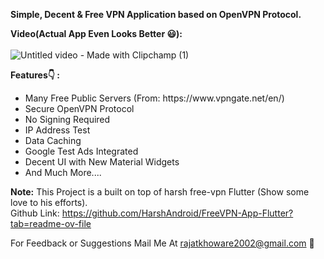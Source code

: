 <b>Simple, Decent & Free VPN Application based on OpenVPN Protocol.</b></br>

<b>Video(Actual App Even Looks Better 😃):</b></br><br>
![Untitled video - Made with Clipchamp (1)](https://github.com/RajatKhoware/VPNX-Flutter/assets/107408201/f1103de5-4af2-4f1c-a75c-63a5df0f2566)

<!-- <b>Some ScreenShots(Actual App Even Looks Better 😃):</b></br><br>
<kbd>
<img src="https://github.com/HarshAndroid/FreeVPN-App-Flutter/blob/master/screenshots/1.png" width=30% height=30%/>
<img src="https://github.com/HarshAndroid/FreeVPN-App-Flutter/blob/master/screenshots/2.png" width=30% height=30%/>
<img src="https://github.com/HarshAndroid/FreeVPN-App-Flutter/blob/master/screenshots/3.png" width=30% height=30%/>
<img src="https://github.com/HarshAndroid/FreeVPN-App-Flutter/blob/master/screenshots/4.png" width=30% height=30%/>
<img src="https://github.com/HarshAndroid/FreeVPN-App-Flutter/blob/master/screenshots/5.png" width=30% height=30%/>
<img src="https://github.com/HarshAndroid/FreeVPN-App-Flutter/blob/master/screenshots/6.png" width=30% height=30%/>
</kbd>
<br>
<br> -->

 <b>Features👇 : </b>
<ul>
<li>Many Free Public Servers (From: https://www.vpngate.net/en/)
<li>Secure OpenVPN Protocol
<li>No Signing Required
<li>IP Address Test
<li>Data Caching
<li>Google Test Ads Integrated
<li>Decent UI with New Material Widgets
<li>And Much More....
</ul>

<b>Note:</b> This Project is a built on top of harsh free-vpn Flutter (Show some love to his efforts).
<br>Github Link: https://github.com/HarshAndroid/FreeVPN-App-Flutter?tab=readme-ov-file
  
<!--  <b>Note:</b> This Project is Much More Improved (i.e. Contains New Features) & Optimized than Youtube Course Project. -->
For Feedback or Suggestions Mail Me At rajatkhoware2002@gmail.com 🙂

